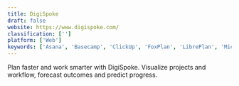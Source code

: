 ```yaml
---
title: DigiSpoke
draft: false 
website: https://www.digispoke.com/
classification: ['']
platform: ['Web']
keywords: ['Asana', 'Basecamp', 'ClickUp', 'FoxPlan', 'LibrePlan', 'Microsoft Project', 'ONLYOFFICE', 'Paymo', 'PriceCost', 'Project Viewer 365', 'ProjectLibre', 'PromoRepublic', 'RedBooth', 'Redmine', 'Teamgantt', 'Teamwork Projects', 'Trello', 'jxProject']
---
```

Plan faster and work smarter with DigiSpoke. Visualize projects and workflow, forecast outcomes and predict progress.